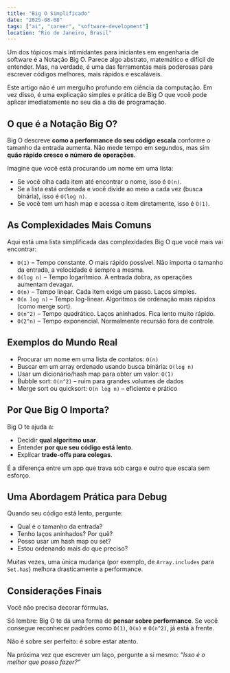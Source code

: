 ```yaml
---
title: "Big O Simplificado"
date: "2025-08-08"
tags: ["ai", "career", "software-development"]
location: "Rio de Janeiro, Brasil"
---
```


Um dos tópicos mais intimidantes para iniciantes em engenharia de software é a Notação Big O. Parece algo abstrato, matemático e difícil de entender. Mas, na verdade, é uma das ferramentas mais poderosas para escrever códigos melhores, mais rápidos e escaláveis.

Este artigo não é um mergulho profundo em ciência da computação. Em vez disso, é uma explicação simples e prática de Big O que você pode aplicar imediatamente no seu dia a dia de programação.

## O que é a Notação Big O?

Big O descreve **como a performance do seu código escala** conforme o tamanho da entrada aumenta. Não mede tempo em segundos, mas sim **quão rápido cresce o número de operações**.

Imagine que você está procurando um nome em uma lista:

- Se você olha cada item até encontrar o nome, isso é `O(n)`.
- Se a lista está ordenada e você divide ao meio a cada vez (busca binária), isso é `O(log n)`.
- Se você tem um hash map e acessa o item diretamente, isso é `O(1)`.

## As Complexidades Mais Comuns

Aqui está uma lista simplificada das complexidades Big O que você mais vai encontrar:

- `O(1)` – Tempo constante. O mais rápido possível. Não importa o tamanho da entrada, a velocidade é sempre a mesma.
- `O(log n)` – Tempo logarítmico. A entrada dobra, as operações aumentam devagar.
- `O(n)` – Tempo linear. Cada item exige um passo. Laços simples.
- `O(n log n)` – Tempo log-linear. Algoritmos de ordenação mais rápidos (como merge sort).
- `O(n^2)` – Tempo quadrático. Laços aninhados. Fica lento muito rápido.
- `O(2^n)` – Tempo exponencial. Normalmente recursão fora de controle.

## Exemplos do Mundo Real

- Procurar um nome em uma lista de contatos: `O(n)`
- Buscar em um array ordenado usando busca binária: `O(log n)`
- Usar um dicionário/hash map para obter um valor: `O(1)`
- Bubble sort: `O(n^2)` – ruim para grandes volumes de dados
- Merge sort ou quicksort: `O(n log n)` – eficiente e prático

## Por Que Big O Importa?

Big O te ajuda a:

- Decidir **qual algoritmo usar**.
- Entender **por que seu código está lento**.
- Explicar **trade-offs para colegas**.

É a diferença entre um app que trava sob carga e outro que escala sem esforço.

## Uma Abordagem Prática para Debug

Quando seu código está lento, pergunte:

- Qual é o tamanho da entrada?
- Tenho laços aninhados? Por quê?
- Posso usar um hash map ou set?
- Estou ordenando mais do que preciso?

Muitas vezes, uma única mudança (por exemplo, de `Array.includes` para `Set.has`) melhora drasticamente a performance.

## Considerações Finais

Você não precisa decorar fórmulas.

Só lembre: Big O te dá uma forma de **pensar sobre performance**. Se você consegue reconhecer padrões como `O(1)`, `O(n)` e `O(n^2)`, já está à frente.

Não é sobre ser perfeito: é sobre estar atento.

Na próxima vez que escrever um laço, pergunte a si mesmo: *“Isso é o melhor que posso fazer?”*